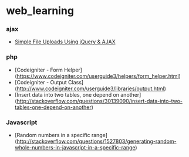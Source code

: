 # web_learning
### ajax
  * [Simple File Uploads Using jQuery & AJAX](https://abandon.ie/notebook/simple-file-uploads-using-jquery-ajax)

### php
  * [Codeigniter - Form Helper] (https://www.codeigniter.com/userguide3/helpers/form_helper.html)
  * [Codeigniter - Output Class] (http://www.codeigniter.com/userguide3/libraries/output.html)
  * [Insert data into two tables, one depend on another] (http://stackoverflow.com/questions/30139090/insert-data-into-two-tables-one-depend-on-another)

### Javascript
  * [Random numbers in a specific range] (http://stackoverflow.com/questions/1527803/generating-random-whole-numbers-in-javascript-in-a-specific-range)
